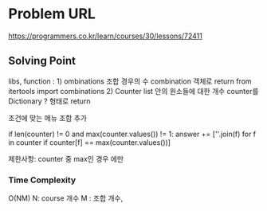 # Problem URL
https://programmers.co.kr/learn/courses/30/lessons/72411

## Solving Point 

libs, function :
    1) ombinations
        조합 경우의 수 combination 객체로 return
        from itertools import combinations
    2) Counter
        list 안의 원소들에 대한 개수 counter를 Dictionary ? 형태로 return

조건에 맞는 메뉴 조합 추가 

if len(counter) != 0 and max(counter.values()) != 1:
    answer += [''.join(f) for f in counter if counter[f] == max(counter.values())]

제한사항: counter 중 max인 경우 에만


### Time Complexity
O(NM) N: course 개수 M : 조합 개수,